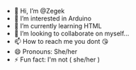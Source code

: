 - 👋 Hi, I’m @Zegek
- 👀 I’m interested in Arduino
- 🌱 I’m currently learning HTML
- 💞️ I’m looking to collaborate on myself...
- 📫 How to reach me you dont 😘
- 😄 Pronouns: She/her
- ⚡ Fun fact: I'm not ( she/her )

<!---
Zegek/Zegek is a ✨ special ✨ repository because its `README.md` (this file) appears on your GitHub profile.
You can click the Preview link to take a look at your changes.
--->
